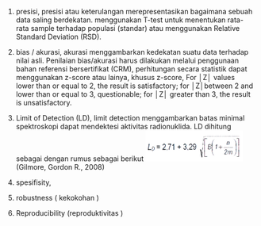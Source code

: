 1. presisi, presisi atau keterulangan merepresentasikan bagaimana sebuah data saling berdekatan. menggunakan T-test untuk menentukan rata-rata sample terhadap populasi (standar) atau menggunakan Relative Standard Deviation (RSD). 
3. bias / akurasi, akurasi menggambarkan kedekatan suatu data terhadap nilai asli. Penilaian bias/akurasi harus dilakukan melalui penggunaan bahan referensi bersertifikat (CRM), perhitungan secara statistik dapat menggunakan z-score atau lainya, khusus z-score, For │Z│ values lower than or equal to 2, the result is satisfactory; for │Z│between 2 and lower than or equal to 3, questionable; for │Z│ greater than 3, the result is unsatisfactory.
4. Limit of Detection (LD), limit detection menggambarkan batas minimal spektroskopi dapat mendektesi aktivitas radionuklida. LD dihitung sebagai dengan rumus sebagai berikut 
![eb196c5092fb499859ab1a8fa79432c0.png](../../../../_resources/eb196c5092fb499859ab1a8fa79432c0.png) 
(Gilmore, Gordon R., 2008)


6. spesifisity, 
7. robustness ( kekokohan )
8. Reproducibility (reproduktivitas )